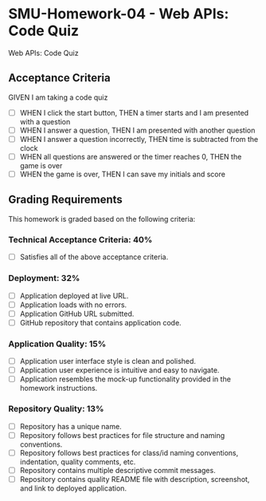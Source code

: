 # SMU-Homework-04 - Web APIs: Code Quiz

Web APIs: Code Quiz

## Acceptance Criteria

GIVEN I am taking a code quiz

- [ ] WHEN I click the start button, THEN a timer starts and I am presented with a question
- [ ] WHEN I answer a question, THEN I am presented with another question
- [ ] WHEN I answer a question incorrectly, THEN time is subtracted from the clock
- [ ] WHEN all questions are answered or the timer reaches 0, THEN the game is over
- [ ] WHEN the game is over, THEN I can save my initials and score

## Grading Requirements

This homework is graded based on the following criteria:

### Technical Acceptance Criteria: 40%

- [ ] Satisfies all of the above acceptance criteria.

### Deployment: 32%

- [ ] Application deployed at live URL.
- [ ] Application loads with no errors.
- [ ] Application GitHub URL submitted.
- [ ] GitHub repository that contains application code.

### Application Quality: 15%

- [ ] Application user interface style is clean and polished.
- [ ] Application user experience is intuitive and easy to navigate.
- [ ] Application resembles the mock-up functionality provided in the homework instructions.

### Repository Quality: 13%

- [ ] Repository has a unique name.
- [ ] Repository follows best practices for file structure and naming conventions.
- [ ] Repository follows best practices for class/id naming conventions, indentation, quality comments, etc.
- [ ] Repository contains multiple descriptive commit messages.
- [ ] Repository contains quality README file with description, screenshot, and link to deployed application.
